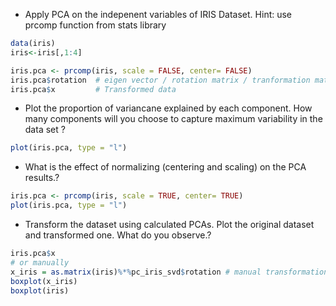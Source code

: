 
- Apply PCA on the indepenent variables of IRIS Dataset. Hint: use prcomp function from stats library
```r
data(iris)
iris<-iris[,1:4]
```
```r
iris.pca <- prcomp(iris, scale = FALSE, center= FALSE)
iris.pca$rotation  # eigen vector / rotation matrix / tranformation matrix
iris.pca$x         # Transformed data
```
- Plot the proportion of variancane explained by each component. How many components will you choose to capture maximum variability in the data set ?
```r
plot(iris.pca, type = "l")
```
- What is the effect of normalizing (centering and scaling) on the PCA results.?
```r
iris.pca <- prcomp(iris, scale = TRUE, center= TRUE)
plot(iris.pca, type = "l")
```
- Transform the dataset using calculated PCAs. Plot the original dataset and transformed one. What do you observe.?
```r
iris.pca$x
# or manually
x_iris = as.matrix(iris)%*%pc_iris_svd$rotation # manual transformation
boxplot(x_iris)
boxplot(iris)
```
